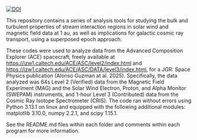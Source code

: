 [![DOI](https://zenodo.org/badge/DOI/10.5281/zenodo.14867883.svg)](https://doi.org/10.5281/zenodo.14867883)

This repository contains a series of analysis tools for studying the bulk and turbulent properties of stream interaction regions in solar wind and magnetic field data at 1 au, as well as implications for galactic cosmic ray transport, using a superposed epoch approach.

These codes were used to analyze data from the Advanced Composition Explorer (ACE) spacecraft, freely available at https://izw1.caltech.edu/ACE/ASC/level2/index.html and https://izw1.caltech.edu/ACE/ASC/DATA/level3/index.html, for a JGR: Space Physics publication (Alonso Guzman at al. 2025).
Specifically, the data analyzed was 64s Level 2 (Verified) data from the Magnetic Field Experiment (MAG) and the Solar Wind Electron, Proton, and Alpha Monitor (SWEPAM) instruments, and 1-hour Level 3 (Contributed) data from the Cosmic Ray Isotope Spectrometer (CRIS).
The code ran without errors using Python 3.13.1 on linux and equipped with the following additional modules: matplotlib 3.10.0, numpy 2.2.1, and scipy 1.15.1.

See the README.md files within each folder and comments within each program for more information.
